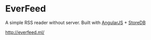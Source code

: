 EverFeed
========

A simple RSS reader without server. Built with [AngularJS](http://angularjs.org) + [StoreDB](http://github.com/djyde/storedb)

http://everfeed.ml/
